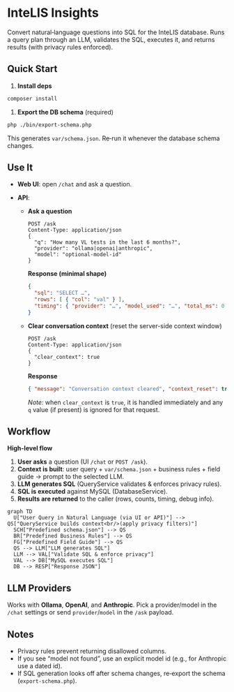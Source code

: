 # InteLIS Insights

Convert natural‑language questions into SQL for the InteLIS database. Runs a query plan through an LLM, validates the SQL, executes it, and returns results (with privacy rules enforced).

## Quick Start

1. **Install deps**

```bash
composer install
```

1. **Export the DB schema** (required)

```bash
php ./bin/export-schema.php
```

This generates `var/schema.json`. Re‑run it whenever the database schema changes.

## Use It

- **Web UI**: open `/chat` and ask a question.

- **API**:

  - **Ask a question**

    ```http
    POST /ask
    Content-Type: application/json
    {
      "q": "How many VL tests in the last 6 months?",
      "provider": "ollama|openai|anthropic",  
      "model": "optional-model-id"
    }
    ```

    **Response (minimal shape)**

    ```json
    {
      "sql": "SELECT …",
      "rows": [ { "col": "val" } ],
      "timing": { "provider": "…", "model_used": "…", "total_ms": 0 }
    }
    ```

  - **Clear conversation context** (reset the server-side context window)

    ```http
    POST /ask
    Content-Type: application/json
    {
      "clear_context": true
    }
    ```

    **Response**

    ```json
    { "message": "Conversation context cleared", "context_reset": true }
    ```

    *Note:* when `clear_context` is `true`, it is handled immediately and any `q` value (if present) is ignored for that request.

## Workflow

**High-level flow**
1. **User asks** a question (UI `/chat` or `POST /ask`).
2. **Context is built**: user query + `var/schema.json` + business rules + field guide → prompt to the selected LLM.
3. **LLM generates SQL** (QueryService validates & enforces privacy rules).
4. **SQL is executed** against MySQL (DatabaseService).
5. **Results are returned** to the caller (rows, counts, timing, debug info).

```mermaid
graph TD
  U["User Query in Natural Language (via UI or API)"] --> QS["QueryService builds context<br/>(apply privacy filters)"]
  SCH["Predefined schema.json"] --> QS
  BR["Predefined Business Rules"] --> QS
  FG["Predefined Field Guide"] --> QS
  QS --> LLM["LLM generates SQL"]
  LLM --> VAL["Validate SQL & enforce privacy"]
  VAL --> DB["MySQL executes SQL"]
  DB --> RESP["Response JSON"]
```

## LLM Providers

Works with **Ollama**, **OpenAI**, and **Anthropic**. Pick a provider/model in the `/chat` settings or send `provider`/`model` in the `/ask` payload.

## Notes

- Privacy rules prevent returning disallowed columns.
- If you see “model not found”, use an explicit model id (e.g., for Anthropic use a dated id).
- If SQL generation looks off after schema changes, re‑export the schema (`export-schema.php`).